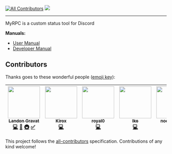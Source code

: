 [![All Contributors](https://img.shields.io/badge/all_contributors-7-orange.svg?style=flat-square)](#contributors)
[![](https://img.shields.io/travis/com/MyRPC/MyRPC.svg?style=flat-square)](https://travis-ci.com/MyRPC/MyRPC)

---

MyRPC is a custom status tool for Discord

**Manuals:**
- [User Manual](https://github.com/RailRunner166/MyRPC/wiki/User-Manual)
- [Developer Manual](https://github.com/RailRunner166/MyRPC/wiki/Developer-Manual)

## Contributors

Thanks goes to these wonderful people ([emoji key](https://github.com/kentcdodds/all-contributors#emoji-key)):

<!-- ALL-CONTRIBUTORS-LIST:START - Do not remove or modify this section -->
<!-- prettier-ignore -->
| [<img src="https://avatars1.githubusercontent.com/u/45880278?v=4" width="100px;"/><br /><sub><b>Landon Gravat</b></sub>](https://railrunner16.me/)<br />[💻](https://github.com/RailRunner166/MyRPC/commits?author=RailRunner166 "Code") [📖](https://github.com/RailRunner166/MyRPC/commits?author=RailRunner166 "Documentation") [🚇](#infra-RailRunner166 "Infrastructure (Hosting, Build-Tools, etc)") [✅](#tutorial-RailRunner166 "Tutorials") | [<img src="https://avatars1.githubusercontent.com/u/31705527?v=4" width="100px;"/><br /><sub><b>Kirox</b></sub>](https://kirox.xyz)<br />[💻](https://github.com/RailRunner166/MyRPC/commits?author=axelgreavette "Code") | [<img src="https://avatars2.githubusercontent.com/u/23171377?v=4" width="100px;"/><br /><sub><b>royal0</b></sub>](http://shameful.xyz)<br />[💻](https://github.com/RailRunner166/MyRPC/commits?author=royal0 "Code") | [<img src="https://avatars3.githubusercontent.com/u/24295451?v=4" width="100px;"/><br /><sub><b>Ike</b></sub>](https://github.com/IkeKap)<br />[💻](https://github.com/RailRunner166/MyRPC/commits?author=IkeKap "Code") | [<img src="https://avatars2.githubusercontent.com/u/26449683?v=4" width="100px;"/><br /><sub><b>nodatahere</b></sub>](https://github.com/nodatahere)<br />[💻](https://github.com/RailRunner166/MyRPC/commits?author=nodatahere "Code") | [<img src="https://avatars2.githubusercontent.com/u/17860556?v=4" width="100px;"/><br /><sub><b>GlitchMasta47</b></sub>](http://glitchmasta47.github.io)<br />[💻](https://github.com/RailRunner166/MyRPC/commits?author=GlitchMasta47 "Code") | [<img src="https://avatars2.githubusercontent.com/u/17152768?v=4" width="100px;"/><br /><sub><b>ThatOneGamer999</b></sub>](https://github.com/ThatOneGamer999)<br />[💻](https://github.com/RailRunner166/MyRPC/commits?author=ThatOneGamer999 "Code") |
| :---: | :---: | :---: | :---: | :---: | :---: | :---: |
<!-- ALL-CONTRIBUTORS-LIST:END -->

This project follows the [all-contributors](https://github.com/kentcdodds/all-contributors) specification. Contributions of any kind welcome!
